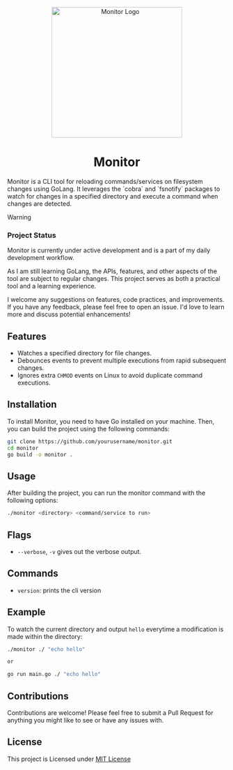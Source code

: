 <p align="center">
    <img src="https://github.com/maranix/monitor/assets/59292838/4d8598f2-a345-4ab3-b533-e07a1d3e9610" alt="Monitor Logo" width="300" height="300"/>
</p>

<h1 align="center">Monitor</h1>
Monitor is a CLI tool for reloading commands/services on filesystem changes using GoLang. It leverages the `cobra` and `fsnotify` packages to watch for changes in a specified directory and execute a command when changes are detected.

> [!WARNING]
> ### Project Status
> Monitor is currently under active development and is a part of my daily development workflow.
>
> As I am still learning GoLang, the APIs, features, and other aspects of the tool are subject to regular changes. This project serves as both a practical tool and a learning experience.
>
> I welcome any suggestions on features, code practices, and improvements. If you have any feedback, please feel free to open an issue. I'd love to learn more and discuss potential enhancements!

## Features

- Watches a specified directory for file changes.
- Debounces events to prevent multiple executions from rapid subsequent changes.
- Ignores extra `CHMOD` events on Linux to avoid duplicate command executions.

## Installation

To install Monitor, you need to have Go installed on your machine. Then, you can build the project using the following commands:

```bash
git clone https://github.com/yourusername/monitor.git
cd monitor
go build -o monitor .
```

## Usage

After building the project, you can run the monitor command with the following options:

```bash
./monitor <directory> <command/service to run>
```

## Flags

- `--verbose`, `-v` gives out the verbose output.

## Commands

- `version`: prints the cli version

## Example

To watch the current directory and output `hello` everytime a modification is made within the directory:

```bash
./monitor ./ "echo hello"

or

go run main.go ./ "echo hello"
```

## Contributions

Contributions are welcome! Please feel free to submit a Pull Request for anything you might like to see or have any issues with.

## License

This project is Licensed under [MIT License](https://github.com/maranix/monitor/blob/main/LICENSE)

